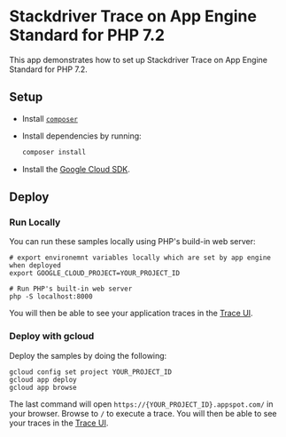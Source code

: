 # Stackdriver Trace on App Engine Standard for PHP 7.2

This app demonstrates how to set up Stackdriver Trace on App Engine Standard
for PHP 7.2.

## Setup

- Install [`composer`](https://getcomposer.org)
- Install dependencies by running:

    ```sh
    composer install
    ```

- Install the [Google Cloud SDK](https://developers.google.com/cloud/sdk/).

## Deploy

### Run Locally

You can run these samples locally using PHP's build-in web server:

```
# export environemnt variables locally which are set by app engine when deployed
export GOOGLE_CLOUD_PROJECT=YOUR_PROJECT_ID

# Run PHP's built-in web server
php -S localhost:8000
```

You will then be able to see your application traces in the
[Trace UI](https://console.cloud.google.com/traces/overview).

### Deploy with gcloud

Deploy the samples by doing the following:

```
gcloud config set project YOUR_PROJECT_ID
gcloud app deploy
gcloud app browse
```

The last command will open `https://{YOUR_PROJECT_ID}.appspot.com/`
in your browser. Browse to `/` to execute a trace. You will then be able to see
your traces in the [Trace UI](https://console.cloud.google.com/traces/overview).
